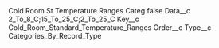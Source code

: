 <?xml version="1.0" encoding="UTF-8"?>
<CustomMetadata xmlns="http://soap.sforce.com/2006/04/metadata" xmlns:xsi="http://www.w3.org/2001/XMLSchema-instance" xmlns:xsd="http://www.w3.org/2001/XMLSchema">
    <label>Cold Room St Temperature Ranges Categ</label>
    <protected>false</protected>
    <values>
        <field>Data__c</field>
        <value xsi:type="xsd:string">2_To_8_C;15_To_25_C;2_To_25_C</value>
    </values>
    <values>
        <field>Key__c</field>
        <value xsi:type="xsd:string">Cold_Room_Standard_Temperature_Ranges</value>
    </values>
    <values>
        <field>Order__c</field>
        <value xsi:nil="true"/>
    </values>
    <values>
        <field>Type__c</field>
        <value xsi:type="xsd:string">Categories_By_Record_Type</value>
    </values>
</CustomMetadata>
